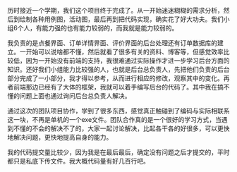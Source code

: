    历时接近一个学期，我们这个项目终于完成了。从一开始迷迷糊糊的需求分析，然后到绘制各种用例图，活动图，最后再到把代码实现，确实花了好大功夫。我们小组6个人，有能力强的也有能力较弱的，而我就是能力较弱的。

   我负责的是点餐界面、订单详情界面、评价界面的后台处理还有订单数据库的建立。一开始可以说啥都不懂，然后就看了很多有关的资料、博客等，但感觉效率比较低，因为一开始没有前端的支持，我很难通过实际操作才进一步学习后台方面的知识。还好我们小组能力比较强的人，也就是后台总负责人，先把他们负责的后台部分完成了一小部分，我才得以参考，从而进行相应的修改，观察其中的变化。再者前端那边已经有了大体的框架，我就可以着手编写后台的代码了。其中我在搞不懂的问题上面也通过询问后台总负责人解决。

   通过这次的团队项目协作，学到了很多东西，感觉真正触碰到了编码与实际相联系这一块，不再是单机的一个exe文件。团队合作真的是一个很好的学习方式，当遇到不懂的不会的解决不了的，大家一起讨论解决，比起各干各的好很多，可以更快地解决问题，更快地提高自身的能力。

   我的代码提交量比较少，因为我是在最后最后，确定没有问题之后才提交的，平时都只是私底下传文件。我大概代码量有好几百行吧。
